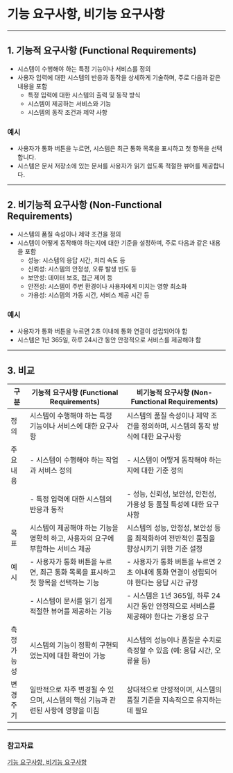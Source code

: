 # 기능 요구사항, 비기능 요구사항

---

## 1. 기능적 요구사항 (Functional Requirements)

- 시스템이 수행해야 하는 특정 기능이나 서비스를 정의
- 사용자 입력에 대한 시스템의 반응과 동작을 상세하게 기술하며, 주로 다음과 같은 내용을 포함
   - 특정 입력에 대한 시스템의 출력 및 동작 방식
   - 시스템이 제공하는 서비스와 기능
   - 시스템의 동작 조건과 제약 사항

### 예시

- 사용자가 통화 버튼을 누르면, 시스템은 최근 통화 목록을 표시하고 첫 항목을 선택합니다.
- 시스템은 문서 저장소에 있는 문서를 사용자가 읽기 쉽도록 적절한 뷰어를 제공합니다.

---

## 2. 비기능적 요구사항 (Non-Functional Requirements)

- 시스템의 품질 속성이나 제약 조건을 정의
- 시스템이 어떻게 동작해야 하는지에 대한 기준을 설정하며, 주로 다음과 같은 내용을 포함
  - 성능: 시스템의 응답 시간, 처리 속도 등
  - 신뢰성: 시스템의 안정성, 오류 발생 빈도 등
  - 보안성: 데이터 보호, 접근 제어 등
  - 안전성: 시스템이 주변 환경이나 사용자에게 미치는 영향 최소화
  - 가용성: 시스템의 가동 시간, 서비스 제공 시간 등

### 예시

- 사용자가 통화 버튼을 누르면 2초 이내에 통화 연결이 성립되어야 함
- 시스템은 1년 365일, 하루 24시간 동안 안정적으로 서비스를 제공해야 함


---

## 3. 비교

| 구분               | 기능적 요구사항 (Functional Requirements)                                        | 비기능적 요구사항 (Non-Functional Requirements)                            |
|--------------------|------------------------------------------------------------------------------------|--------------------------------------------------------------------------------|
| 정의               | 시스템이 수행해야 하는 특정 기능이나 서비스에 대한 요구사항                        | 시스템의 품질 속성이나 제약 조건을 정의하며, 시스템의 동작 방식에 대한 요구사항   |
| 주요 내용          | - 시스템이 수행해야 하는 작업과 서비스 정의                                          | - 시스템이 어떻게 동작해야 하는지에 대한 기준 정의                            |
|                    | - 특정 입력에 대한 시스템의 반응과 동작                                            | - 성능, 신뢰성, 보안성, 안전성, 가용성 등 품질 특성에 대한 요구사항           |
| 목표               | 시스템이 제공해야 하는 기능을 명확히 하고, 사용자의 요구에 부합하는 서비스 제공      | 시스템의 성능, 안정성, 보안성 등을 최적화하여 전반적인 품질을 향상시키기 위한 기준 설정 |
| 예시               | - 사용자가 통화 버튼을 누르면, 최근 통화 목록을 표시하고 첫 항목을 선택하는 기능    | - 사용자가 통화 버튼을 누르면 2초 이내에 통화 연결이 성립되어야 한다는 응답 시간 규정 |
|                    | - 시스템이 문서를 읽기 쉽게 적절한 뷰어를 제공하는 기능                             | - 시스템은 1년 365일, 하루 24시간 동안 안정적으로 서비스를 제공해야 한다는 가용성 요구 |
| 측정 가능성         | 시스템의 기능이 정확히 구현되었는지에 대한 확인이 가능                              | 시스템의 성능이나 품질을 수치로 측정할 수 있음 (예: 응답 시간, 오류율 등)       |
| 변경 주기          | 일반적으로 자주 변경될 수 있으며, 시스템의 핵심 기능과 관련된 사항에 영향을 미침   | 상대적으로 안정적이며, 시스템의 품질 기준을 지속적으로 유지하는 데 필요         |


---

### 참고자료

[기능 요구사항, 비기능 요구사항](https://annyeongworld.tistory.com/entry/%EA%B8%B0%EB%8A%A5%EC%A0%81-%EC%9A%94%EA%B5%AC%EC%82%AC%ED%95%AD%EA%B3%BC-%EB%B9%84%EA%B8%B0%EB%8A%A5%EC%A0%81-%EC%9A%94%EA%B5%AC%EC%82%AC%ED%95%AD)
